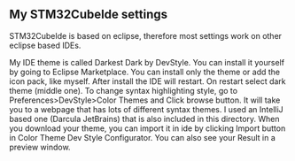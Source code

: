 ## My STM32CubeIde settings
STM32CubeIde is based on eclipse, therefore most settings work on other eclipse based IDEs. 

My IDE theme is called Darkest Dark by DevStyle. You can install it yourself by going to Eclipse Marketplace. You can install only the theme or add the icon pack, like myself. After install the IDE will restart. On restart select dark theme (middle one).
To change syntax highlighting style, go to Preferences>DevStyle>Color Themes and Click browse button. It will take you to a webpage that has lots of different syntax themes. I used an IntelliJ based one (Darcula JetBrains) that is also included in this directory. When you download your theme, you can import it in ide by clicking Import button in Color Theme Dev Style Configurator. You can also see your Result in a preview window.

